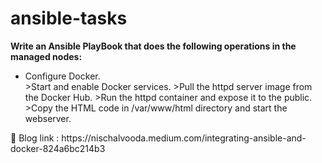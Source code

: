 # ansible-tasks
<b>Write an Ansible PlayBook that does the following operations in the managed nodes:</b>
<ul>
<li>Configure Docker.</li>
>Start and enable Docker services.
>Pull the httpd server image from the Docker Hub.
>Run the httpd container and expose it to the public.
>Copy the HTML code in /var/www/html directory and start the webserver.
</ul>
🔗 Blog link : https://nischalvooda.medium.com/integrating-ansible-and-docker-824a6bc214b3  
